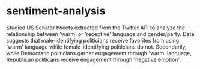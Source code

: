 # sentiment-analysis

Studied US Senator tweets extracted from the Twitter API to analyze the relationship between 'warm' or 'receptive' language and gender/party. 
Data suggests that male-identifying politicians receive favorites from using 'warm' language while female-identifying politicians do not. 
Secondarily, while Democratic politicians garner engagement through 'warm' language, Republican politicans receive engagement through 'negative emotion'.

